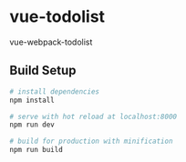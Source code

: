 # vue-todolist
vue-webpack-todolist

## Build Setup

``` bash
# install dependencies
npm install

# serve with hot reload at localhost:8000
npm run dev

# build for production with minification
npm run build
